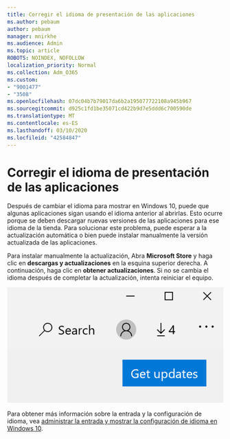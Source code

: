 ```yaml
---
title: Corregir el idioma de presentación de las aplicaciones
ms.author: pebaum
author: pebaum
manager: mnirkhe
ms.audience: Admin
ms.topic: article
ROBOTS: NOINDEX, NOFOLLOW
localization_priority: Normal
ms.collection: Adm_O365
ms.custom:
- "9001477"
- "3508"
ms.openlocfilehash: 07dc04b7b79017da6b2a195077722108a945b967
ms.sourcegitcommit: d925c1fd1be35071cd422b9d7e5ddd6c700590de
ms.translationtype: MT
ms.contentlocale: es-ES
ms.lasthandoff: 03/10/2020
ms.locfileid: "42584847"
---
```

# <a name="fix-the-display-language-of-apps"></a>Corregir el idioma de presentación de las aplicaciones

Después de cambiar el idioma para mostrar en Windows 10, puede que algunas aplicaciones sigan usando el idioma anterior al abrirlas. Esto ocurre porque se deben descargar nuevas versiones de las aplicaciones para ese idioma de la tienda. Para solucionar este problema, puede esperar a la actualización automática o bien puede instalar manualmente la versión actualizada de las aplicaciones.

Para instalar manualmente la actualización, Abra **Microsoft Store** y haga clic en **descargas y actualizaciones** en la esquina superior derecha. A continuación, haga clic en **obtener actualizaciones**. Si no se cambia el idioma después de completar la actualización, intenta reiniciar el equipo.

![Obtener actualizaciones.](media/get-updates.png)

Para obtener más información sobre la entrada y la configuración de idioma, vea [administrar la entrada y mostrar la configuración de idioma en Windows 10](https://support.microsoft.com/help/4027670/windows-10-add-and-switch-input-and-display-language-preferences).
